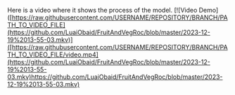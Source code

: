Here is a video where it shows the process of the  model. 
[![Video Demo]([https://raw.githubusercontent.com/USERNAME/REPOSITORY/BRANCH/PATH_TO_VIDEO_FILE](https://github.com/LuaiObaid/FruitAndVegRoc/blob/master/2023-12-19%2013-55-03.mkv)]([https://raw.githubusercontent.com/USERNAME/REPOSITORY/BRANCH/PATH_TO_VIDEO_FILE/video.mp4](https://github.com/LuaiObaid/FruitAndVegRoc/blob/master/2023-12-19%2013-55-03.mkv)https://github.com/LuaiObaid/FruitAndVegRoc/blob/master/2023-12-19%2013-55-03.mkv)


